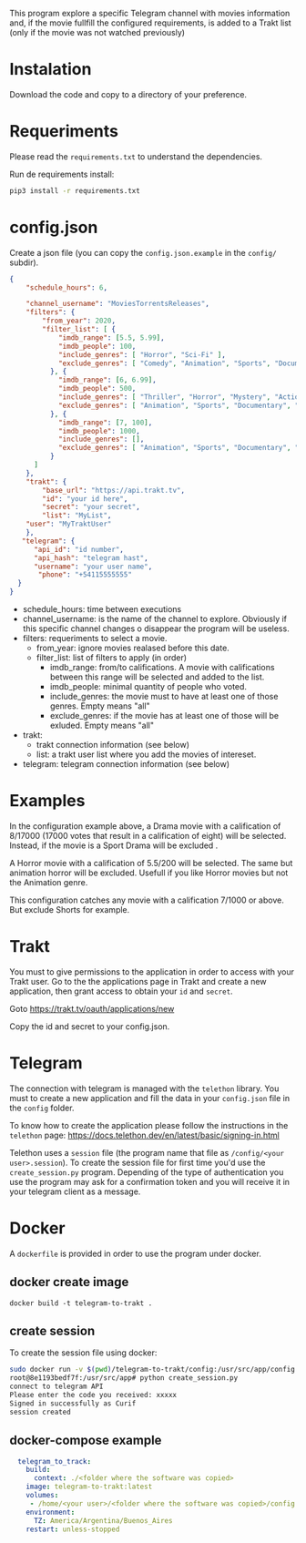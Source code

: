 This program explore a specific Telegram channel with movies information and, if the movie fullfill the configured requirements, is added to a Trakt list (only if the movie was not watched previously)

# Instalation

Download the code and copy to a directory of your preference. 

# Requeriments

Please read the `requirements.txt` to understand the dependencies.

Run de requirements install:

```bash
pip3 install -r requirements.txt
```
# config.json

Create a json file (you can copy the `config.json.example` in the `config/` subdir).

```json
{
    "schedule_hours": 6,

    "channel_username": "MoviesTorrentsReleases",
    "filters": {
	    "from_year": 2020,
	    "filter_list": [ {
		    "imdb_range": [5.5, 5.99],
		    "imdb_people": 100,
		    "include_genres": [ "Horror", "Sci-Fi" ],
		    "exclude_genres": [ "Comedy", "Animation", "Sports", "Documentary", "Biography", "Short" ]
		  }, {
		    "imdb_range": [6, 6.99],
		    "imdb_people": 500,
		    "include_genres": [ "Thriller", "Horror", "Mystery", "Action", "Adventure", "Crime", "Sci-Fi" ],
		    "exclude_genres": [ "Animation", "Sports", "Documentary", "Short" ]
		  }, {
		    "imdb_range": [7, 100],
		    "imdb_people": 1000,
		    "include_genres": [],
		    "exclude_genres": [ "Animation", "Sports", "Documentary", "Short" ]
		  }
      ]
    },
    "trakt": {
        "base_url": "https://api.trakt.tv",
        "id": "your id here",
        "secret": "your secret",
        "list": "MyList",
	"user": "MyTraktUser"
    },
   "telegram": {
      "api_id": "id number",
      "api_hash": "telegram hast",
      "username": "your user name",
       "phone": "+54115555555"
  }
}
```
* schedule_hours: time between executions
* channel_username: is the name of the channel to explore. Obviously if this specific channel changes o disappear the program will be useless.
* filters: requeriments to select a movie.
    * from_year: ignore movies realased before this date.
    * filter_list: list of filters to apply (in order)
        * imdb_range: from/to califications. A movie with califications between this range will be selected and added to the list.
        * imdb_people: minimal quantity of people who voted.
        * include_genres: the movie must to have at least one of those genres. Empty means "all"
        * exclude_genres: if the movie has at least one of those will be exluded. Empty means "all"
* trakt: 
    * trakt connection information (see below)
    * list: a trakt user list where you add the movies of intereset.
* telegram: telegram connection information (see below)

# Examples

In the configuration example above, a Drama movie with a calification of 8/17000 (17000 votes that result in a calification of eight) will be selected. Instead, if the movie is a Sport Drama will be excluded .

A Horror movie with a calification of 5.5/200 will be selected. The same but animation horror will be excluded. Usefull if you like Horror movies but not the Animation genre.

This configuration catches any movie with a calification 7/1000 or above. But exclude Shorts for example.

# Trakt

You must to give permissions to the application in order to access with your Trakt user. Go to the the applications page in Trakt and create a new application, then grant access to obtain your `id` and `secret`.

Goto https://trakt.tv/oauth/applications/new

Copy the id and secret to your config.json.

# Telegram

The connection with telegram is managed with the `telethon` library. You must to create a new application and fill the data in your `config.json` file in the `config` folder.

To know how to create the application please follow the instructions in the `telethon` page: https://docs.telethon.dev/en/latest/basic/signing-in.html

Telethon uses a `session` file (the program name that file as `/config/<your user>.session`). To create the session file for first time you'd use the `create_session.py` program. Depending of the type of authentication you use the program may ask for a confirmation token and you will receive it in your telegram client as a message.

# Docker

A `dockerfile` is provided in order to use the program under docker.

## docker create image

`docker build -t telegram-to-trakt .`

## create session

To create the session file using docker:

```bash
sudo docker run -v $(pwd)/telegram-to-trakt/config:/usr/src/app/config -it telegram-to-trakt bash
root@8e1193bedf7f:/usr/src/app# python create_session.py
connect to telegram API
Please enter the code you received: xxxxx
Signed in successfully as Curif
session created

```

## docker-compose example

```yaml
  telegram_to_track:
    build:
      context: ./<folder where the software was copied>
    image: telegram-to-trakt:latest
    volumes:
     - /home/<your user>/<folder where the software was copied>/config:/usr/src/app/config
    environment:
      TZ: America/Argentina/Buenos_Aires
    restart: unless-stopped

```
